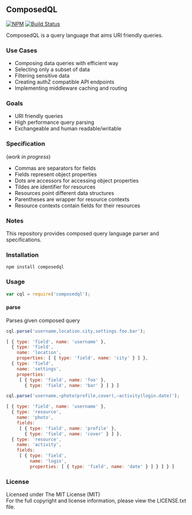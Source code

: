 ## ComposedQL

[![NPM][npm-image]][npm-url] [![Build Status][travis-image]][travis-url]

ComposedQL is a query language that aims URI friendly queries.

### Use Cases

- Composing data queries with efficient way
- Selecting only a subset of data
- Filtering sensitive data
- Creating authZ compatible API endpoints
- Implementing middleware caching and routing

### Goals

- URI friendly queries
- High performance query parsing
- Exchangeable and human readable/writable

### Specification
(*work in progress*)

- Commas are separators for fields
- Fields represent object properties
- Dots are accessors for accessing object properties
- Tildes are identifier for resources
- Resources point different data structures
- Parentheses are wrapper for resource contexts
- Resource contexts contain fields for their resources

### Notes

This repository provides composed query language parser and specifications.

### Installation

```
npm install composedql
```

### Usage

```javascript
var cql = require('composedql');
```

#### parse

Parses given composed query

```javascript
cql.parse('username,location.city,settings.foo.bar');
```
```javascript
[ { type: 'field', name: 'username' },
  { type: 'field',
    name: 'location',
    properties: [ { type: 'field', name: 'city' } ] },
  { type: 'field',
    name: 'settings',
    properties:
     [ { type: 'field', name: 'foo' },
       { type: 'field', name: 'bar' } ] } ]
```

```javascript
cql.parse('username,~photo(profile,cover),~activity(login.date)');
```
```javascript
[ { type: 'field', name: 'username' },
  { type: 'resource',
    name: 'photo',
    fields:
     [ { type: 'field', name: 'profile' },
       { type: 'field', name: 'cover' } ] },
  { type: 'resource',
    name: 'activity',
    fields:
     [ { type: 'field',
         name: 'login',
         properties: [ { type: 'field', name: 'date' } ] } ] } ]
```

### License

Licensed under The MIT License (MIT)  
For the full copyright and license information, please view the LICENSE.txt file.

[npm-url]: http://npmjs.org/package/composedql
[npm-image]: https://badge.fury.io/js/composedql.png

[travis-url]: https://travis-ci.org/cmfatih/composedql
[travis-image]: https://travis-ci.org/cmfatih/composedql.svg?branch=master